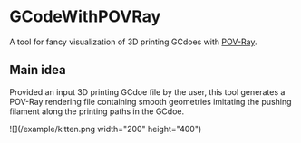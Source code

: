 # GCodeWithPOVRay
A tool for fancy visualization of 3D printing GCdoes with [POV-Ray](http://www.povray.org/download/).

## Main idea
Provided an input 3D printing GCdoe file by the user, this tool generates a POV-Ray rendering file containing smooth geometries imitating the pushing filament along the printing paths in the GCdoe.

![](/example/kitten.png width="200" height="400")
